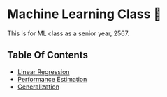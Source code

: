 # Machine Learning Class 🌊

This is for ML class as a senior year, 2567.

## Table Of Contents

- [Linear Regression](https://github.com/Kariusdi/Machine-Learning-Class67/tree/main/Linear-Regression)
- [Performance Estimation](https://github.com/Kariusdi/Machine-Learning-Class67/tree/main/Performance-Estimation)
- [Generalization](https://github.com/Kariusdi/Machine-Learning-Class67/tree/main/Generalization)
